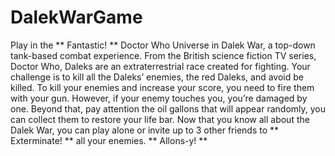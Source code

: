 # DalekWarGame

Play in the ** Fantastic! ** Doctor Who Universe in Dalek War, a top-down tank-based combat experience. 
From the British science fiction TV series, Doctor Who, Daleks are an extraterrestrial race created for fighting. 
Your challenge is to kill all the Daleks’ enemies, the red Daleks, and avoid be killed. To kill your enemies and increase your score, you need to fire them with your gun. However, if your enemy touches you, you’re damaged by one. Beyond that, pay attention the oil gallons that will appear randomly, you can collect them to restore your life bar.
Now that you know all about the Dalek War, you can play alone or invite up to 3 other friends to ** Exterminate!  ** all your enemies.
** Allons-y! **
